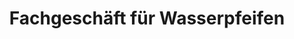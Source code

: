 ---
title: "Fachgeschäft für Wasserpfeifen"
url: /remscheid/fachgeschaeft-fuer-wasserpfeifen/
shop: Tabak
---